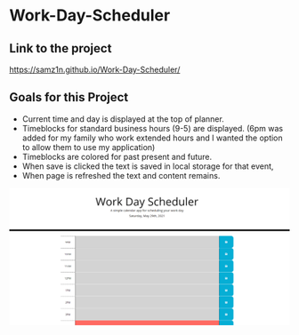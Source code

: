# Work-Day-Scheduler

## Link to the project 
https://samz1n.github.io/Work-Day-Scheduler/

## Goals for this Project
* Current time and day is displayed at the top of planner.
* Timeblocks for standard business hours (9-5) are displayed. (6pm was added for my family who work extended hours and I wanted the option to allow them to use my application)
* Timeblocks are colored for past present and future.
* When save is clicked the text is saved in local storage for that event,
* When page is refreshed the text and content remains.
 <img src="./assets/deployedapp.PNG"/>
